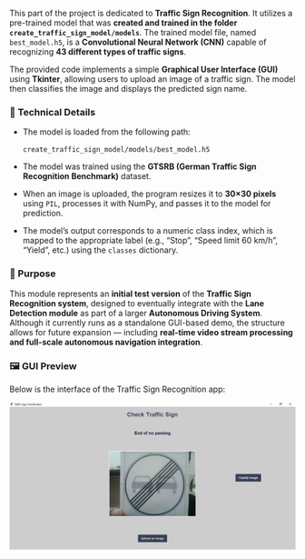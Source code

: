 This part of the project is dedicated to **Traffic Sign Recognition**.
It utilizes a pre-trained model that was **created and trained in the folder `create_traffic_sign_model/models`**.
The trained model file, named `best_model.h5`, is a **Convolutional Neural Network (CNN)** capable of recognizing **43 different types of traffic signs**.

The provided code implements a simple **Graphical User Interface (GUI)** using **Tkinter**, allowing users to upload an image of a traffic sign. The model then classifies the image and displays the predicted sign name.

### 🔧 Technical Details

* The model is loaded from the following path:

  ```
  create_traffic_sign_model/models/best_model.h5
  ```
* The model was trained using the **GTSRB (German Traffic Sign Recognition Benchmark)** dataset.
* When an image is uploaded, the program resizes it to **30×30 pixels** using `PIL`, processes it with NumPy, and passes it to the model for prediction.
* The model’s output corresponds to a numeric class index, which is mapped to the appropriate label (e.g., “Stop”, “Speed limit 60 km/h”, “Yield”, etc.) using the `classes` dictionary.

### 🎯 Purpose

This module represents an **initial test version** of the **Traffic Sign Recognition system**, designed to eventually integrate with the **Lane Detection module** as part of a larger **Autonomous Driving System**.
Although it currently runs as a standalone GUI-based demo, the structure allows for future expansion — including **real-time video stream processing and full-scale autonomous navigation integration**.


### 🖼️ GUI Preview
Below is the interface of the Traffic Sign Recognition app:

![Traffic Sign Recognition GUI](image/Screenshot.png)